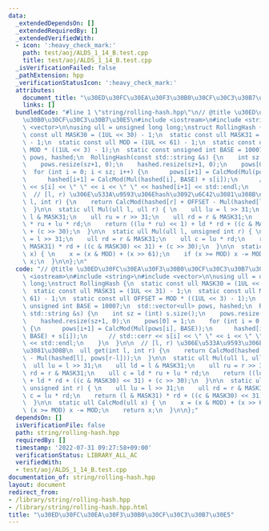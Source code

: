 ```yaml
---
data:
  _extendedDependsOn: []
  _extendedRequiredBy: []
  _extendedVerifiedWith:
  - icon: ':heavy_check_mark:'
    path: test/aoj/ALDS_1_14_B.test.cpp
    title: test/aoj/ALDS_1_14_B.test.cpp
  _isVerificationFailed: false
  _pathExtension: hpp
  _verificationStatusIcon: ':heavy_check_mark:'
  attributes:
    document_title: "\u30ED\u30FC\u30EA\u30F3\u30B0\u30CF\u30C3\u30B7\u30E5"
    links: []
  bundledCode: "#line 1 \"string/rolling-hash.hpp\"\n// @title \u30ED\u30FC\u30EA\u30F3\
    \u30B0\u30CF\u30C3\u30B7\u30E5\n#include <iostream>\n#include <string>\n#include\
    \ <vector>\n\nusing ull = unsigned long long;\nstruct RollingHash {\n  static\
    \ const ull MASK30 = (1UL << 30) - 1;\n  static const ull MASK31 = (1UL << 31)\
    \ - 1;\n  static const ull MOD = (1UL << 61) - 1;\n  static const ull OFFSET =\
    \ MOD * ((1UL << 3) - 1);\n  static const unsigned int BASE = 10007;\n  std::vector<ull>\
    \ pows, hashed;\n  RollingHash(const std::string &s) {\n    int sz = (int) s.size();\n\
    \    pows.resize(sz+1, 0);\n    hashed.resize(sz+1, 0);\n    pows[0] = 1;\n  \
    \  for (int i = 0; i < sz; i++) {\n      pows[i+1] = CalcMod(Mul(pows[i], BASE));\n\
    \      hashed[i+1] = CalcMod(Mul(hashed[i], BASE) + s[i]);\n      // std::cerr\
    \ << s[i] << \" \" << i << \" \" << hashed[i+1] << std::endl;\n    }\n  }\n\n\
    \  // [l, r) \u306E\u533A\u9593\u306Ehash\u3092\u6C42\u3081\u308B\n  ull get(int\
    \ l, int r) {\n    return CalcMod(hashed[r] + OFFSET - Mul(hashed[l], pows[r-l]));\n\
    \  }\n\n  static ull Mul(ull l, ull r) { \n    ull lu = l >> 31;\n    ull ld =\
    \ l & MASK31;\n    ull ru = r >> 31;\n    ull rd = r & MASK31;\n    ull c = ld\
    \ * ru + lu * rd;\n    return ((lu * ru) << 1) + ld * rd + ((c & MASK30) << 31)\
    \ + (c >> 30);\n  }\n\n  static ull Mul(ull l, unsigned int r) { \n    ull lu\
    \ = l >> 31;\n    ull rd = r & MASK31;\n    ull c = lu * rd;\n    return (l &\
    \ MASK31) * rd + ((c & MASK30) << 31) + (c >> 30);\n  }\n\n  static ull CalcMod(ull\
    \ x) { \n    x = (x & MOD) + (x >> 61);\n    if (x >= MOD) x -= MOD;\n    return\
    \ x;\n  }\n\n};\n"
  code: "// @title \u30ED\u30FC\u30EA\u30F3\u30B0\u30CF\u30C3\u30B7\u30E5\n#include\
    \ <iostream>\n#include <string>\n#include <vector>\n\nusing ull = unsigned long\
    \ long;\nstruct RollingHash {\n  static const ull MASK30 = (1UL << 30) - 1;\n\
    \  static const ull MASK31 = (1UL << 31) - 1;\n  static const ull MOD = (1UL <<\
    \ 61) - 1;\n  static const ull OFFSET = MOD * ((1UL << 3) - 1);\n  static const\
    \ unsigned int BASE = 10007;\n  std::vector<ull> pows, hashed;\n  RollingHash(const\
    \ std::string &s) {\n    int sz = (int) s.size();\n    pows.resize(sz+1, 0);\n\
    \    hashed.resize(sz+1, 0);\n    pows[0] = 1;\n    for (int i = 0; i < sz; i++)\
    \ {\n      pows[i+1] = CalcMod(Mul(pows[i], BASE));\n      hashed[i+1] = CalcMod(Mul(hashed[i],\
    \ BASE) + s[i]);\n      // std::cerr << s[i] << \" \" << i << \" \" << hashed[i+1]\
    \ << std::endl;\n    }\n  }\n\n  // [l, r) \u306E\u533A\u9593\u306Ehash\u3092\u6C42\
    \u3081\u308B\n  ull get(int l, int r) {\n    return CalcMod(hashed[r] + OFFSET\
    \ - Mul(hashed[l], pows[r-l]));\n  }\n\n  static ull Mul(ull l, ull r) { \n  \
    \  ull lu = l >> 31;\n    ull ld = l & MASK31;\n    ull ru = r >> 31;\n    ull\
    \ rd = r & MASK31;\n    ull c = ld * ru + lu * rd;\n    return ((lu * ru) << 1)\
    \ + ld * rd + ((c & MASK30) << 31) + (c >> 30);\n  }\n\n  static ull Mul(ull l,\
    \ unsigned int r) { \n    ull lu = l >> 31;\n    ull rd = r & MASK31;\n    ull\
    \ c = lu * rd;\n    return (l & MASK31) * rd + ((c & MASK30) << 31) + (c >> 30);\n\
    \  }\n\n  static ull CalcMod(ull x) { \n    x = (x & MOD) + (x >> 61);\n    if\
    \ (x >= MOD) x -= MOD;\n    return x;\n  }\n\n};"
  dependsOn: []
  isVerificationFile: false
  path: string/rolling-hash.hpp
  requiredBy: []
  timestamp: '2022-07-31 09:27:58+09:00'
  verificationStatus: LIBRARY_ALL_AC
  verifiedWith:
  - test/aoj/ALDS_1_14_B.test.cpp
documentation_of: string/rolling-hash.hpp
layout: document
redirect_from:
- /library/string/rolling-hash.hpp
- /library/string/rolling-hash.hpp.html
title: "\u30ED\u30FC\u30EA\u30F3\u30B0\u30CF\u30C3\u30B7\u30E5"
---
```

